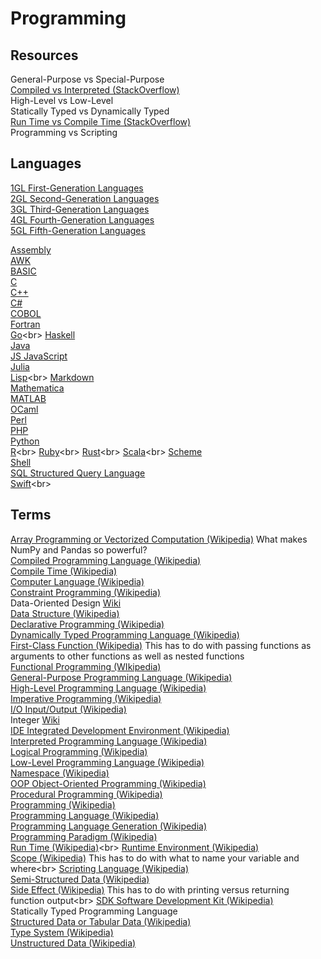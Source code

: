 # Programming

## Resources

General-Purpose vs Special-Purpose<br>
[Compiled vs Interpreted (StackOverflow)](https://stackoverflow.com/questions/3265357/compiled-vs-interpreted-languages)<br>
High-Level vs Low-Level<br>
Statically Typed vs Dynamically Typed<br>
[Run Time vs Compile Time (StackOverflow)](https://stackoverflow.com/questions/846103/runtime-vs-compile-time)<br>
Programming vs Scripting<br>

## Languages

[1GL First-Generation Languages](https://en.wikipedia.org/wiki/First-generation_programming_language)<br>
[2GL Second-Generation Languages](https://en.wikipedia.org/wiki/Second-generation_programming_language)<br>
[3GL Third-Generation Languages](https://en.wikipedia.org/wiki/Third-generation_programming_language)<br>
[4GL Fourth-Generation Languages](https://en.wikipedia.org/wiki/Fourth-generation_programming_language)<br>
[5GL Fifth-Generation Languages](https://en.wikipedia.org/wiki/Fifth-generation_programming_language)<br>

[Assembly](https://en.wikipedia.org/wiki/Assembly_language)<br>
[AWK](https://en.wikipedia.org/wiki/AWK)<br>
[BASIC](https://en.wikipedia.org/wiki/BASIC)<br>
[C](https://en.wikipedia.org/wiki/C_%28programming_language%29)<br>
[C++](https://en.wikipedia.org/wiki/C%2B%2B)<br>
[C#](https://en.wikipedia.org/wiki/C_Sharp_%28programming_language%29)<br>
[COBOL](https://en.wikipedia.org/wiki/COBOL)<br>
[Fortran](https://en.wikipedia.org/wiki/Fortran)<br>
[Go](https://en.wikipedia.org/wiki/Go_(programming_language))<br>
[Haskell](https://en.wikipedia.org/wiki/Haskell_%28programming_language%29)<br>
[Java](https://en.wikipedia.org/wiki/Java_%28programming_language%29)<br>
[JS JavaScript](https://en.wikipedia.org/wiki/JavaScript)<br>
[Julia](https://en.wikipedia.org/wiki/Julia_%28programming_language%29)<br>
[Lisp](https://en.wikipedia.org/wiki/Lisp_(programming_language))<br>
[Markdown](https://en.wikipedia.org/wiki/Markdown)<br>
[Mathematica](https://en.wikipedia.org/wiki/Wolfram_Mathematica)<br>
[MATLAB](https://en.wikipedia.org/wiki/MATLAB)<br>
[OCaml](https://en.wikipedia.org/wiki/OCaml)<br>
[Perl](https://en.wikipedia.org/wiki/Perl)<br>
[PHP](https://en.wikipedia.org/wiki/PHP)<br>
[Python](https://en.wikipedia.org/wiki/Python_%28programming_language%29)<br>
[R](https://en.wikipedia.org/wiki/R_(programming_language))<br>
[Ruby](https://en.wikipedia.org/wiki/Ruby_(programming_language))<br>
[Rust](https://en.wikipedia.org/wiki/Rust_(programming_language))<br>
[Scala](https://en.wikipedia.org/wiki/Scala_(programming_language))<br>
[Scheme](https://en.wikipedia.org/wiki/Scheme_%28programming_language%29)<br>
[Shell](https://en.wikipedia.org/wiki/Shell_script)<br>
[SQL Structured Query Language](https://en.wikipedia.org/wiki/SQL)<br>
[Swift](https://en.wikipedia.org/wiki/Swift_(programming_language))<br>

## Terms

[Array Programming or Vectorized Computation (Wikipedia)](https://en.wikipedia.org/wiki/Array_programming) What makes NumPy and Pandas so powerful?<br>
[Compiled Programming Language (Wikipedia)](https://en.wikipedia.org/wiki/Compiled_language)<br>
[Compile Time (Wikipedia)](https://en.wikipedia.org/wiki/Compile_time)<br>
[Computer Language (Wikipedia)](https://en.wikipedia.org/wiki/Computer_language)<br>
[Constraint Programming (Wikipedia)](https://en.wikipedia.org/wiki/Constraint_programming)<br>
Data-Oriented Design [Wiki](https://en.wikipedia.org/wiki/Data-oriented_design)<br>
[Data Structure (Wikipedia)](https://en.wikipedia.org/wiki/Data_structure)<br>
[Declarative Programming (Wikipedia)](https://en.wikipedia.org/wiki/Declarative_programming)<br>
[Dynamically Typed Programming Language (Wikipedia)](https://en.wikipedia.org/wiki/Dynamic_programming_language)<br>
[First-Class Function (Wikipedia)](https://en.wikipedia.org/wiki/First-class_function) This has to do with passing functions as arguments to other functions as well as nested functions<br>
[Functional Programming (WIkipedia)](https://en.wikipedia.org/wiki/Functional_programming)<br>
[General-Purpose Programming Language (Wikipedia)](https://en.wikipedia.org/wiki/General-purpose_programming_language)<br>
[High-Level Programming Language (Wikipedia)](https://en.wikipedia.org/wiki/High-level_programming_language)<br>
[Imperative Programming (Wikipedia)](https://en.wikipedia.org/wiki/Imperative_programming)<br>
[I/O Input/Output (Wikipedia)](https://en.wikipedia.org/wiki/Input/output)<br>
Integer [Wiki](https://en.wikipedia.org/wiki/Integer_%28computer_science%29)<br>
[IDE Integrated Development Environment (Wikipedia)](https://en.wikipedia.org/wiki/Integrated_development_environment)<br>
[Interpreted Programming Language (Wikipedia)](https://en.wikipedia.org/wiki/Interpreter_(computing))<br>
[Logical Programming (Wikipedia)](https://en.wikipedia.org/wiki/Logic_programming)<br>
[Low-Level Programming Language (Wikipedia)](https://en.wikipedia.org/wiki/Low-level_programming_language)<br>
[Namespace (Wikipedia)](https://en.wikipedia.org/wiki/Namespace)<br>
[OOP Object-Oriented Programming (Wikipedia)](https://en.wikipedia.org/wiki/Object-oriented_programming)<br>
[Procedural Programming (Wikipedia)](https://en.wikipedia.org/wiki/Procedural_programming)<br>
[Programming (Wikipedia)](https://en.wikipedia.org/wiki/Computer_programming)<br>
[Programming Language (Wikipedia)](https://en.wikipedia.org/wiki/Programming_language)<br>
[Programming Language Generation (Wikipedia)](https://en.wikipedia.org/wiki/Programming_language_generations)<br>
[Programming Paradigm (Wikipedia)](https://en.wikipedia.org/wiki/Programming_paradigm)<br>
[Run Time (Wikipedia)](https://en.wikipedia.org/wiki/Runtime_(program_lifecycle_phase))<br>
[Runtime Environment (Wikipedia)](https://en.wikipedia.org/wiki/Runtime_system)<br>
[Scope (Wikipedia)](https://en.wikipedia.org/wiki/Scope_(computer_science)) This has to do with what to name your variable and where<br>
[Scripting Language (Wikipedia)](https://en.wikipedia.org/wiki/Scripting_language)<br>
[Semi-Structured Data (Wikipedia)](https://en.wikipedia.org/wiki/Semi-structured_data)<br>
[Side Effect (Wikipedia)](https://en.wikipedia.org/wiki/Side_effect_(computer_science)) This has to do with printing versus returning function output<br>
[SDK Software Development Kit (Wikipedia)](https://en.wikipedia.org/wiki/Software_development_kit)<br>
Statically Typed Programming Language<br>
[Structured Data or Tabular Data (Wikipedia)](https://en.wikipedia.org/wiki/Data_model)<br>
[Type System (Wikipedia)](https://en.wikipedia.org/wiki/Type_system)<br>
[Unstructured Data (Wikipedia)](https://en.wikipedia.org/wiki/Unstructured_data)<br>
